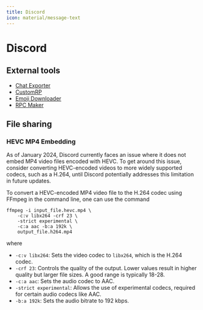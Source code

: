 ```yaml
---
title: Discord
icon: material/message-text
---
```


# Discord

## External tools

- [Chat Exporter](https://github.com/Tyrrrz/DiscordChatExporter)
- [CustomRP](https://www.customrp.xyz)
- [Emoji Downloader](https://thatiemsz.github.io/Discord-Emoji-Downloader)
- [RPC Maker](https://drpcm.t1c.dev)

## File sharing

### HEVC MP4 Embedding

As of January 2024,
Discord currently faces an issue
where it does not embed MP4 video files encoded with HEVC.
To get around this issue,
consider converting HEVC-encoded videos to more widely supported codecs,
such as a H.264,
until Discord potentially addresses this limitation in future updates.

To convert a HEVC-encoded MP4 video file to the H.264 codec
using FFmpeg in the command line,
one can use the command

```shell
ffmpeg -i input_file.hevc.mp4 \
    -c:v libx264 -crf 23 \
    -strict experimental \
    -c:a aac -b:a 192k \
    output_file.h264.mp4
```

where

- `-c:v libx264`:
  Sets the video codec to `libx264`,
  which is the H.264 codec.
- `-crf 23`: Controls the quality of the output.
  Lower values result in higher quality but larger file sizes.
  A good range is typically 18-28.
- `-c:a aac`:
  Sets the audio codec to AAC.
- `-strict experimental`:
  Allows the use of experimental codecs,
  required for certain audio codecs like AAC.
- `-b:a 192k`: Sets the audio bitrate to 192 kbps.
